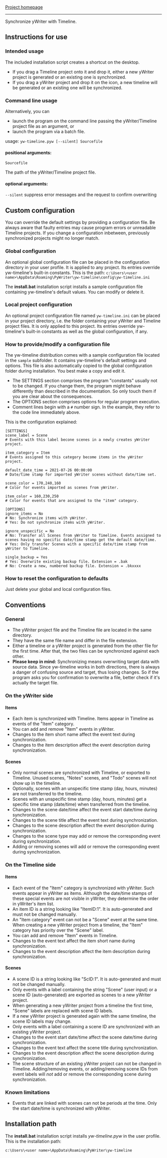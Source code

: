 [Project homepage](https://peter88213.github.io/yw-timeline)

------------------------------------------------------------------

Synchronize yWriter with Timeline.

## Instructions for use

### Intended usage

The included installation script creates a shortcut on the desktop. 
- If you drag a Timeline project onto it and drop it, either a new yWriter project is generated or an existing one is synchronized. 
- If you drag a yWriter project and drop it on the icon, a new timeline will be generated or an existing one will be synchronized. 

### Command line usage

Alternatively, you can

- launch the program on the command line passing the yWriter/Timeline project file as an argument, or
- launch the program via a batch file.

usage: `yw-timeline.pyw [--silent] Sourcefile`

#### positional arguments:

`Sourcefile` 

The path of the yWriter/Timeline project file.

#### optional arguments:

`--silent`  suppress error messages and the request to confirm overwriting


## Custom configuration

You can override the default settings by providing a configuration file. Be always aware that faulty entries may cause program errors or unreadable Timeline projects. If you change a configuration inbetween, previously synchronized projects might no longer match. 

### Global configuration

An optional global configuration file can be placed in the configuration directory in your user profile. It is applied to any project. Its entries override yw-timeline's built-in constants. This is the path:
`c:\Users\<user name>\AppData\Roaming\PyWriter\yw-timeline\config\yw-timeline.ini`
  
The **install.bat** installation script installs a sample configuration file containing yw-timeline's default values. You can modify or delete it. 

### Local project configuration

An optional project configuration file named `yw-timeline.ini` can be placed in your project directory, i.e. the folder containing your yWriter and Timeline project files. It is only applied to this project. Its entries override yw-timeline's built-in constants as well as the global configuration, if any.

### How to provide/modify a configuration file

The yw-timeline distribution comes with a sample configuration file located in the `sample` subfolder. It contains yw-timeline's default settings and options. This file is also automatically copied to the global configuration folder during installation. You best make a copy and edit it.

- The SETTINGS section comprises the program "constants" usually not to be changed. If you change them, the program might behave differently than described in the documentation. So only touch them if you are clear about the consequences.
- The OPTIONS section comprises options for regular program execution. 
- Comment lines begin with a `#` number sign. In the example, they refer to the code line immediately above.

This is the configuration explained: 

```
[SETTINGS]
scene_label = Scene
# Events with this label becone scenes in a newly creates yWriter project. 

item_category = Item
# Events assigned to this category become items in the yWriter project.

default_date_time = 2021-07-26 00:00:00
# Date/time stamp for imported yWriter scenes without date/time set.

scene_color = 170,240,160
# Color for events imported as scenes from yWriter.

item_color = 160,230,250
# Color for events that are assigned to the "item" category.

[OPTIONS]
ignore_items = No
# No: Synchronize items with yWriter.
# Yes: Do not synchronize items with yWriter.

ignore_unspecific = No
# No: Transfer all Scenes from yWriter to Timeline. Events assigned to scenes having no specific date/time stamp get the default date/time.
# Yes: Only transfer Scenes with a specific date/time stamp from yWriter to Timeline.

single_backup = Yes
# Yes: Overwrite existing backup file. Extension = .bak
# No: Create a new, numbered backup file. Extension = .bkxxxx

```


### How to reset the configuration to defaults

Just delete your global and local configuration files.



## Conventions

### General
- The yWriter project file and the Timeline file are located in the same directory.
- They have the same file name and differ in the file extension.
- Either a timeline or a yWriter project is generated from the other file for the first time. After that, the two files can be synchronized against each other.
- **Please keep in mind:** Synchronizing means overwriting target data with source data. Since yw-timeline works in both directions, there is always a danger of confusing source and target, thus losing changes. So if the program asks you for confirmation to overwrite a file, better check if it's actually the target file.


### On the yWriter side

#### Items
- Each item is synchronized with Timeline. Items appear in Timeline as events of the "Item" category. 
- You can add and remove "Item" events in yWriter. 
- Changes to the item short name affect the event text during synchronization.
- Changes to the item description affect the event description during synchronization.

#### Scenes
- Only normal scenes are synchronized with Timeline, or exported to Timeline. Unused scenes, "Notes" scenes, and "Todo" scenes will not show up in the timeline.
- Optionally, scenes with an unspecific time stamp (day, hours, minutes) are not transferred to the timeline.
- Scenes with an unspecific time stamp (day, hours, minutes) get a specific time stamp (date/time) when transferred from the timeline.
- Changes to the scene date/time affect the event start date/time during synchronization.
- Changes to the scene title affect the event text during synchronization.
- Changes to the scene description affect the event description during synchronization.
- Changes to the scene type may add or remove the corresponding event during synchronization.
- Adding or removing scenes will add or remove the corresponding event during synchronization.


### On the Timeline side

#### Items
- Each event of the "Item" category is synchronized with yWriter. Such events appear in yWriter as items. Although the date/time stamps of these special events are not visible in yWriter, they determine the order in yWriter's item list.
- An item ID is a string looking like "ItemID:1". It is auto-generated and must not be changed manually.
- An "Item category" event can not be a "Scene" event at the same time. When creating a new yWriter project from a timeline, the "Item" category has priority over the "Scene" label.
- You can add and remove "Item" events in Timeline. 
- Changes to the event text affect the item short name during synchronization.
- Changes to the event description affect the item description during synchronization.

#### Scenes
- A scene ID is a string looking like "ScID:1". It is auto-generated and must not be changed manually.
- Only events with a label containing the string "Scene" (user input) or a scene ID (auto-generated) are exported as scenes to a new yWriter project.
- When generating a new yWriter project from a timeline the first time, "Scene" labels are replaced with scene ID labels.
- If a new yWriter project is generated again with the same timeline, the scene ID labels may change.
- Only events with a label containing a scene ID are synchronized with an existing yWriter project.
- Changes to the event start date/time affect the scene date/time during synchronization.
- Changes to the event text affect the scene title during synchronization.
- Changes to the event description affect the scene description during synchronization.
- The scene structure of an existing yWriter project can not be changed in Timeline. Adding/removing events, or adding/removing scene IDs from event labels will *not* add or remove the corresponding scene during synchronization. 

### Known limitations

- Events that are linked with scenes can not be periods at the time. Only the start date/time is synchronized with yWriter.


## Installation path

The **install.bat** installation script installs *yw-timeline.pyw* in the user profile. This is the installation path: 

`c:\Users\<user name>\AppData\Roaming\PyWriter\yw-timeline`
    